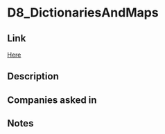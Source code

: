 # D8_DictionariesAndMaps

## Link

[Here](https://www.hackerrank.com/challenges/30-dictionaries-and-maps)

## Description

## Companies asked in

## Notes